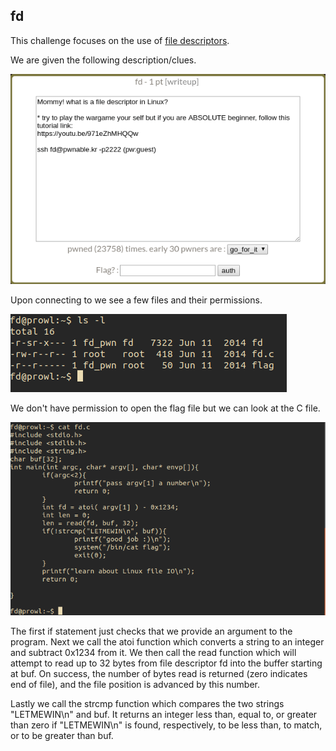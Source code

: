 ## fd

This challenge focuses on the use of [file descriptors](https://en.wikipedia.org/wiki/File_descriptor).

We are given the following description/clues.

![Description](/Toddlers_Bottle/fd/Images/fd_description.png)

Upon connecting to we see a few files and their permissions.

![Files](/Toddlers_Bottle/fd/Images/files_and_permissions.png)

We don't have permission to open the flag file but we can look at the C file.

![C File](/Toddlers_Bottle/fd/Images/fd_c_file.png)

The first if statement just checks that we provide an argument to the program. Next we call the atoi function which converts a string to an integer and subtract 0x1234 from it. We then call the read function which will attempt to read up to 32 bytes from file descriptor fd into the buffer starting at buf. On success, the number of bytes read is returned (zero indicates end of file), and the file position is advanced by this number.

Lastly we call the strcmp function which compares the two strings "LETMEWIN\n" and buf. It returns an integer less than, equal to, or greater than zero if "LETMEWIN\n" is found, respectively, to be less than, to match, or to be greater than buf.
